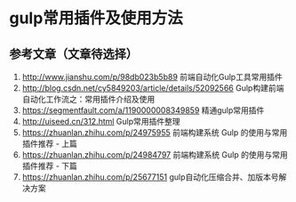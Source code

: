 # gulp常用插件及使用方法


## 参考文章（文章待选择）

1. http://www.jianshu.com/p/98db023b5b89  前端自动化Gulp工具常用插件
2. http://blog.csdn.net/cy5849203/article/details/52092566  Gulp构建前端自动化工作流之：常用插件介绍及使用
3. https://segmentfault.com/a/1190000008349859  精通gulp常用插件
4. http://uiseed.cn/312.html  Gulp常用插件整理
5. https://zhuanlan.zhihu.com/p/24975955  前端构建系统 Gulp 的使用与常用插件推荐 - 上篇
6. https://zhuanlan.zhihu.com/p/24984797   前端构建系统 Gulp 的使用与常用插件推荐 - 下篇
7. https://zhuanlan.zhihu.com/p/25677151  gulp自动化压缩合并、加版本号解决方案